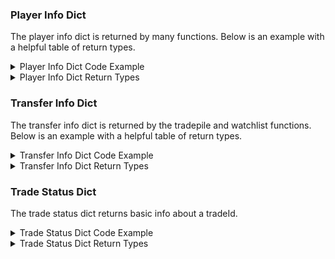 ### Player Info Dict  
The player info dict is returned by many functions. Below is an example with a helpful table of return types.
<details>
<summary>Player Info Dict Code Example</summary><p>
<!-- alternative placement of p shown above -->

```python
>>> #Get first player in my club
>>> fut.club()[0]
[{'assetId': 230621,
  'assists': 0,
  .......}]
```
</p></details>

<details>
<summary>Player Info Dict Return Types</summary><p>
<!-- alternative placement of p shown above -->

| field             | type    | description                               |
|-------------------|---------|-------------------------------------------|
| assetId           | int     | unique asset id                           |
| assists           | int     | career assists                            |
| attributeList     | dict    | five primary stats                        |
| bidState          | str     | state of bid                              |
| buyNowPrice       | int     | coins to buy now                          |
| cardType          | int     | <font color="red">unsure</font>           |
| cardsubtypeid     | int     | <font color="red">unsure</font>           |
| contract          | int     | 0-99 games                                |
| count             | ?       | None                                      |
| currentBid        | int     | coins of currentBid (0 if no bids)        |
| discardValue      | int     | coins recieved from quick sell            |
| expires           | int     | seconds until expires from transfer market|
| fitness           | int     | 0-99 fitness                              |
| formation         | str     | current team formation                    |
| id                | int     | unique card id. one asset id can have many card ids (TOTW example) |
| injuryGames       | int     | games until current injury expires        |
| injuryType        | str     | current injury type                       |
| itemState         | str     | what you can do with the current item     |
| itemType          | str     | player, development, training             |
| lastSalePrice     | int     | coins last sold for on transfer market    |
| leagueId          | int     | use fut.leagues() to get dictionary       |
| lifetimeAssists   | int     | career assists again                      |
| lifetimeStats     | dict    | all career stats                          |
| loyaltyBonus      | int     | <font color="red">unsure</font>           |
| morale            | int     | 0-99 ... not sure what this does          |
| nation            | int     | use fut.nations() to get dictionary       |
| offers            | int     | number of bids in transfer market         |
| owners            | int     | number of historical owners               |
| pile              | int     | <font color="red">unsure</font>           |
| playStyle         | int     | use fut.playStyles() to get dictionary    |
| position          | str     | preferred player position                 |
| rareflag          | int     | rare card                                 |
| rating            | int     | 0-99                                      |
| resourceGameYear  | int     | 2018                                      |
| resourceId        | int     | same as assetid                           |
| sellerEstablished | int     | <font color="red">unsure</font>           |
| sellerId          | int     | current seller on transfer market (empty) |
| sellerName        | str     | current seller on transfer market (empty) |
| startingBid       | int     | coins of the first bid on transfer market |
| statsList         | dict    | same as lifetimeStats                     |
| suspension        | int     | red card suspension games remaining       |
| teamid            | int     | use fut.teams() to get dictionary         |
| timestamp         | int     | epoch time that you acquired the item     |
| tradeId           | int     | unique tradeId on transfer market         |
| tradeState        | str     | current State on transfer market          |
| training          | int     | <font color="red">unsure</font>           |
| untradeable       | boolean | listable on the transfer market           |
| untradeableCount  | ?       | <font color="red">unsure</font>           |
| watched           | boolean | currently in watchlist                    |
| year              | int     | 2018                                      |

  </p></details>
  
### Transfer Info Dict  
The transfer info dict is returned by the tradepile and watchlist functions. Below is an example with a helpful table of return types.
<details>
<summary>Transfer Info Dict Code Example</summary><p>
<!-- alternative placement of p shown above -->

```python
>>> #Get first player in my transfers
>>> fut.tradepile()[0]
{'tradeId': 16575379694, 'buyNowPrice': 1800, 'tradeState': 'closed'....}
```
</p></details>

<details>
<summary>Transfer Info Dict Return Types</summary><p>
<!-- alternative placement of p shown above -->

| field              | type        | description |
|--------------------|-------------|-------------|
| tradeId            | int         | NA          |
| buNowPrice         | int         | NA          |
| tradeState         | str         | NA          |
| bidState           | str         | NA          |
| startingBid        | int         | NA          |
| id                 | int         | NA          |
| offers             | int         | NA          |
| currentBid         | int         | NA          |
| expires            | int         | NA          |
| sellerEstablished  | int         | NA          |
| sellerId           | int         | NA          |
| sellerName         | str         | NA          |
| watched            | boolean     | NA          |
| resourceId         | int         | NA          |
| discardValue       | int         | NA          |
| timestamp          | int         | NA          |
| rating             | int         | NA          |
| assetId            | int         | NA          |
| itemState          | str         | NA          |
| rareflag           | int         | NA          |
| formation          | str         | NA          |
| leagueId           | int         | NA          |
| injuryType         | str         | NA          |
| injuryGames        | int         | NA          |
| lastSalePrice      | int         | NA          |
| fitness            | int         | NA          |
| training           | int         | NA          |
| suspension         | int         | NA          |
| contract           | int         | NA          |
| position           | str         | NA          |
| playStyle          | int         | NA          |
| itemType           | str         | NA          |
| cardType           | it          | NA          |
| cardsubtypeid      | int         | NA          |
| owners             | int         | NA          |
| untradeable        | boolean     | NA          |
| morale             | int         | NA          |
| statsList          | list        | NA          |
| lifetimeStats      | list        | NA          |
| attributeList      | list(dicts) | NA          |
| teamid             | int         | NA          |
| assists            | int         | NA          |
| lifetimeAssitss    | int         | NA          |
| loyaltyBonus       | int         | NA          |
| pile               | int         | NA          |
| nation             | int         | NA          |
| year               | int         | NA          |
| resourceGameYear   | int         | NA          |
| marketDataMinPrice | int         | NA          |
| marketDataMaxPrice | int         | NA          |
| loans              | int         | NA          |

  </p></details>
  
### Trade Status Dict
The trade status dict returns basic info about a tradeId. 
<details>
<summary>Trade Status Dict Code Example</summary><p>
<!-- alternative placement of p shown above -->

```python
>>> fut.tradeStatus(16575379694)
[{'tradeId': 16575379694, 
'buyNowPrice': 1800, 
'tradeState': 'closed', 
...}]
```
</p></details>

<details>
<summary>Trade Status Dict Return Types</summary><p>
<!-- alternative placement of p shown above -->

| field              | type        | description |
|--------------------|-------------|-------------|
| tradeId            | int         | NA          |
| buNowPrice         | int         | NA          |
| tradeState         | str         | NA          |
| bidState           | str         | NA          |
| startingBid        | int         | NA          |
| id                 | int         | NA          |
| offers             | int         | NA          |
| currentBid         | int         | NA          |
| expires            | int         | NA          |
| sellerEstablished  | int         | NA          |
| sellerId           | int         | NA          |
| sellerName         | str         | NA          |
| watched            | boolean     | NA          |
| resourceId         | int         | NA          |
| discardValue       | int         | NA          |

  </p></details>
